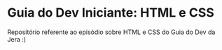 # Guia do Dev Iniciante: HTML e CSS
Repositório referente ao episódio sobre HTML e CSS do Guia do Dev da Jera :)
